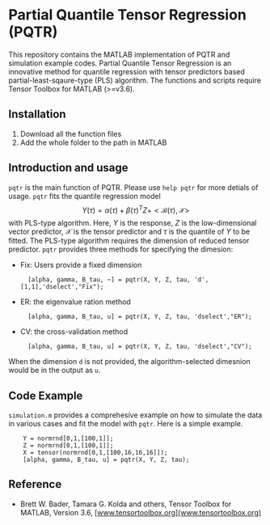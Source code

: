 # Partial Quantile Tensor Regression (PQTR)
This repository contains the MATLAB implementation of PQTR and simulation example codes.
Partial Quantile Tensor Regression is an innovative method for quantile regression with tensor predictors based partial-least-sqaure-type (PLS) algorithm.
The functions and scripts require Tensor Toolbox for MATLAB (>=v3.6).

## Installation

1. Download all the function files 
2. Add the whole folder to the path in MATLAB

## Introduction and usage

`pqtr` is the main function of PQTR. Please use `help pqtr` for more detials of usage.
`pqtr` fits the quantile regression model
$$
    Y(\tau)  = \alpha(\tau)+\beta(\tau)^{T}Z+<\mathcal{B}(\tau),\mathcal{X}>
$$
with PLS-type algorithm.
Here, $Y$ is the response, $Z$ is the low-dimensional vector predictor, $\mathcal{X}$ is the tensor predictor and $\tau$ is the quantile of $Y$ to be fitted.
The PLS-type algorithm requires the dimension of reduced tensor predictor.
`pqtr` provides three methods for specifying the dimesion:

* Fix: Users provide a fixed dimension 
    
        [alpha, gamma, B_tau, ~] = pqtr(X, Y, Z, tau, 'd', [1,1],'dselect',"Fix");

* ER: the eigenvalue ration method

        [alpha, gamma, B_tau, u] = pqtr(X, Y, Z, tau, 'dselect',"ER");

* CV: the cross-validation method

        [alpha, gamma, B_tau, u] = pqtr(X, Y, Z, tau, 'dselect',"CV");

When the dimension `d` is not provided, the algorithm-selected dimesnion would be in the output as `u`.

## Code Example

`simulation.m` provides a comprehesive example on how to simulate the data in various cases and fit the model with `pqtr`. Here is a simple example.


        Y = normrnd[0,1,[100,1]];
        Z = normrnd[0,1,[100,1]];
        X = tensor(normrnd[0,1,[100,16,16,16]]);
        [alpha, gamma, B_tau, u] = pqtr(X, Y, Z, tau);

## Reference

* Brett W. Bader, Tamara G. Kolda and others, Tensor Toolbox for MATLAB, Version 3.6, [www.tensortoolbox.org](www.tensortoolbox.org) 
